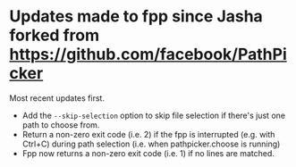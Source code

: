 # Updates made to fpp since Jasha forked from https://github.com/facebook/PathPicker

Most recent updates first.

- Add the `--skip-selection` option to skip file selection if there's just one path to choose from.
- Return a non-zero exit code (i.e. 2) if the fpp is interrupted (e.g. with Ctrl+C) during
    path selection (i.e. when pathpicker.choose is running)
- Fpp now returns a non-zero exit code (i.e. 1) if no lines are matched.
